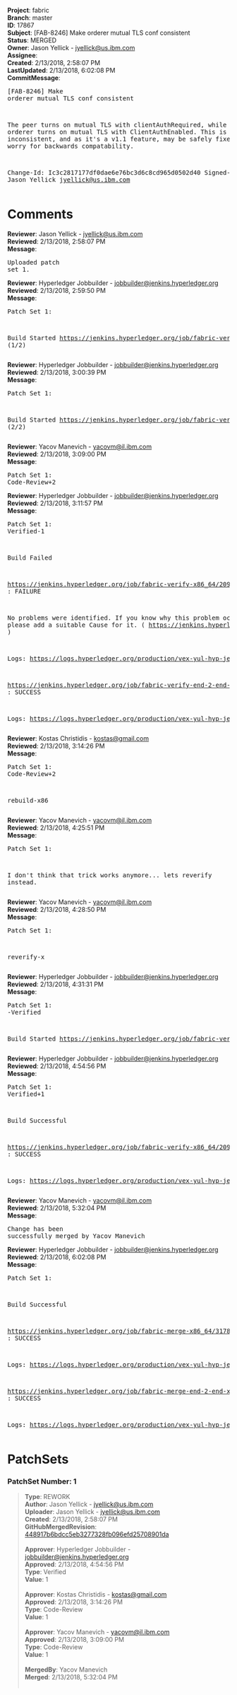 <strong>Project</strong>: fabric<br><strong>Branch</strong>: master<br><strong>ID</strong>: 17867<br><strong>Subject</strong>: [FAB-8246] Make orderer mutual TLS conf consistent<br><strong>Status</strong>: MERGED<br><strong>Owner</strong>: Jason Yellick - jyellick@us.ibm.com<br><strong>Assignee</strong>:<br><strong>Created</strong>: 2/13/2018, 2:58:07 PM<br><strong>LastUpdated</strong>: 2/13/2018, 6:02:08 PM<br><strong>CommitMessage</strong>:<br><pre>[FAB-8246] Make orderer mutual TLS conf consistent

The peer turns on mutual TLS with clientAuthRequired, while the orderer
turns on mutual TLS with ClientAuthEnabled.  This is inconsistent, and
as it's a v1.1 feature, may be safely fixed without worry for backwards
compatability.

Change-Id: Ic3c2817177df0dae6e76bc3d6c8cd965d0502d40
Signed-off-by: Jason Yellick <jyellick@us.ibm.com>
</pre><h1>Comments</h1><strong>Reviewer</strong>: Jason Yellick - jyellick@us.ibm.com<br><strong>Reviewed</strong>: 2/13/2018, 2:58:07 PM<br><strong>Message</strong>: <pre>Uploaded patch set 1.</pre><strong>Reviewer</strong>: Hyperledger Jobbuilder - jobbuilder@jenkins.hyperledger.org<br><strong>Reviewed</strong>: 2/13/2018, 2:59:50 PM<br><strong>Message</strong>: <pre>Patch Set 1:

Build Started https://jenkins.hyperledger.org/job/fabric-verify-x86_64/20914/ (1/2)</pre><strong>Reviewer</strong>: Hyperledger Jobbuilder - jobbuilder@jenkins.hyperledger.org<br><strong>Reviewed</strong>: 2/13/2018, 3:00:39 PM<br><strong>Message</strong>: <pre>Patch Set 1:

Build Started https://jenkins.hyperledger.org/job/fabric-verify-end-2-end-x86_64/12594/ (2/2)</pre><strong>Reviewer</strong>: Yacov Manevich - yacovm@il.ibm.com<br><strong>Reviewed</strong>: 2/13/2018, 3:09:00 PM<br><strong>Message</strong>: <pre>Patch Set 1: Code-Review+2</pre><strong>Reviewer</strong>: Hyperledger Jobbuilder - jobbuilder@jenkins.hyperledger.org<br><strong>Reviewed</strong>: 2/13/2018, 3:11:57 PM<br><strong>Message</strong>: <pre>Patch Set 1: Verified-1

Build Failed 

https://jenkins.hyperledger.org/job/fabric-verify-x86_64/20914/ : FAILURE

No problems were identified. If you know why this problem occurred, please add a suitable Cause for it. ( https://jenkins.hyperledger.org/job/fabric-verify-x86_64/20914/ )

Logs: https://logs.hyperledger.org/production/vex-yul-hyp-jenkins-3/fabric-verify-x86_64/20914

https://jenkins.hyperledger.org/job/fabric-verify-end-2-end-x86_64/12594/ : SUCCESS

Logs: https://logs.hyperledger.org/production/vex-yul-hyp-jenkins-3/fabric-verify-end-2-end-x86_64/12594</pre><strong>Reviewer</strong>: Kostas Christidis - kostas@gmail.com<br><strong>Reviewed</strong>: 2/13/2018, 3:14:26 PM<br><strong>Message</strong>: <pre>Patch Set 1: Code-Review+2

rebuild-x86</pre><strong>Reviewer</strong>: Yacov Manevich - yacovm@il.ibm.com<br><strong>Reviewed</strong>: 2/13/2018, 4:25:51 PM<br><strong>Message</strong>: <pre>Patch Set 1:

I don't think that trick works anymore... lets reverify instead.</pre><strong>Reviewer</strong>: Yacov Manevich - yacovm@il.ibm.com<br><strong>Reviewed</strong>: 2/13/2018, 4:28:50 PM<br><strong>Message</strong>: <pre>Patch Set 1:

reverify-x</pre><strong>Reviewer</strong>: Hyperledger Jobbuilder - jobbuilder@jenkins.hyperledger.org<br><strong>Reviewed</strong>: 2/13/2018, 4:31:31 PM<br><strong>Message</strong>: <pre>Patch Set 1: -Verified

Build Started https://jenkins.hyperledger.org/job/fabric-verify-x86_64/20917/</pre><strong>Reviewer</strong>: Hyperledger Jobbuilder - jobbuilder@jenkins.hyperledger.org<br><strong>Reviewed</strong>: 2/13/2018, 4:54:56 PM<br><strong>Message</strong>: <pre>Patch Set 1: Verified+1

Build Successful 

https://jenkins.hyperledger.org/job/fabric-verify-x86_64/20917/ : SUCCESS

Logs: https://logs.hyperledger.org/production/vex-yul-hyp-jenkins-3/fabric-verify-x86_64/20917</pre><strong>Reviewer</strong>: Yacov Manevich - yacovm@il.ibm.com<br><strong>Reviewed</strong>: 2/13/2018, 5:32:04 PM<br><strong>Message</strong>: <pre>Change has been successfully merged by Yacov Manevich</pre><strong>Reviewer</strong>: Hyperledger Jobbuilder - jobbuilder@jenkins.hyperledger.org<br><strong>Reviewed</strong>: 2/13/2018, 6:02:08 PM<br><strong>Message</strong>: <pre>Patch Set 1:

Build Successful 

https://jenkins.hyperledger.org/job/fabric-merge-x86_64/3178/ : SUCCESS

Logs: https://logs.hyperledger.org/production/vex-yul-hyp-jenkins-3/fabric-merge-x86_64/3178

https://jenkins.hyperledger.org/job/fabric-merge-end-2-end-x86_64/1853/ : SUCCESS

Logs: https://logs.hyperledger.org/production/vex-yul-hyp-jenkins-3/fabric-merge-end-2-end-x86_64/1853</pre><h1>PatchSets</h1><h3>PatchSet Number: 1</h3><blockquote><strong>Type</strong>: REWORK<br><strong>Author</strong>: Jason Yellick - jyellick@us.ibm.com<br><strong>Uploader</strong>: Jason Yellick - jyellick@us.ibm.com<br><strong>Created</strong>: 2/13/2018, 2:58:07 PM<br><strong>GitHubMergedRevision</strong>: [448917b6bdcc5eb3277328fb096efd25708901da](https://github.com/hyperledger/fabric/commit/448917b6bdcc5eb3277328fb096efd25708901da)<br><br><strong>Approver</strong>: Hyperledger Jobbuilder - jobbuilder@jenkins.hyperledger.org<br><strong>Approved</strong>: 2/13/2018, 4:54:56 PM<br><strong>Type</strong>: Verified<br><strong>Value</strong>: 1<br><br><strong>Approver</strong>: Kostas Christidis - kostas@gmail.com<br><strong>Approved</strong>: 2/13/2018, 3:14:26 PM<br><strong>Type</strong>: Code-Review<br><strong>Value</strong>: 1<br><br><strong>Approver</strong>: Yacov Manevich - yacovm@il.ibm.com<br><strong>Approved</strong>: 2/13/2018, 3:09:00 PM<br><strong>Type</strong>: Code-Review<br><strong>Value</strong>: 1<br><br><strong>MergedBy</strong>: Yacov Manevich<br><strong>Merged</strong>: 2/13/2018, 5:32:04 PM<br><br></blockquote>